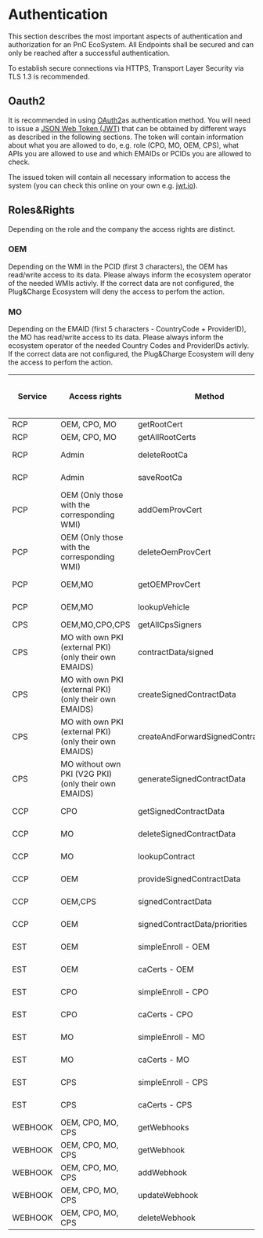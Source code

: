 # Authentication

This section describes the most important aspects of authentication and authorization for an PnC EcoSystem. All Endpoints shall be secured and can only be reached after a successful authentication. 

To establish secure connections via HTTPS, Transport Layer Security via TLS 1.3 is recommended.

## Oauth2

It is recommended in using [OAuth2](https://tools.ietf.org/html/rfc6749)as authentication method. You will need to issue a [JSON Web Token (JWT)](https://tools.ietf.org/html/rfc7519) that can be obtained by different ways as described in the following sections. The token will contain information about what you are allowed to do, e.g. role (CPO, MO, OEM, CPS), what APIs you are allowed to use and which EMAIDs or PCIDs you are allowed to check.

The issued token will contain all necessary information to access the system (you can check this online on your own e.g. [jwt.io](https://jwt.io/)). 

## Roles&Rights

Depending on the role and the company the access rights are distinct. 

### OEM
Depending on the WMI in the PCID (first 3 characters), the OEM has read/write access to its data. Please always inform the ecosystem operator of the needed WMIs activly. If the correct data are not configured, the Plug&Charge Ecosystem will deny the access to perfom the action.

### MO
Depending on the EMAID (first 5 characters - CountryCode + ProviderID), the MO has read/write access to its data. Please always inform the ecosystem operator of the needed Country Codes and ProviderIDs activly. If the correct data are not configured, the Plug&Charge Ecosystem will deny the access to perfom the action.

|Service|Access rights                                            |Method                            |Access Rights|OEM      |CPO      |MO with own PKI|Mo with V2G PKI|CPS|
|-------|---------------------------------------------------------|----------------------------------|-------------|---------|---------|---------------|--------------|----|
|RCP    |OEM, CPO, MO                                             |getRootCert                       |Read         |Access   |Access   |Access         |Access        |Access |
|RCP    |OEM, CPO, MO                                             |getAllRootCerts                   |Read         |Access   |Access   |Access         |Access        |Access |
|RCP    |Admin                                                    |deleteRootCa                      |write        |No Access|No Access|No Access      |No Access     |No Access |
|RCP    |Admin                                                    |saveRootCa                        |write        |No Access|No Access|No Access      |No Access     |No Access |
|PCP    |OEM (Only those with the corresponding WMI)              |addOemProvCert                    |Write        |Access   |No Access|No Access      |No Access     |No Access |
|PCP    |OEM (Only those with the corresponding WMI)              |deleteOemProvCert                 |Delete       |Access   |No Access|No Access      |No Access     |No Access |
|PCP    |OEM,MO                                                   |getOEMProvCert                    |Read         |Access   |No Access|Access         |Access        |Access |
|PCP    |OEM,MO                                                   |lookupVehicle                     |Read         |Access   |No Access|Access         |Access        |Access |
|CPS    |OEM,MO,CPO,CPS                                           |getAllCpsSigners                  |(Read)       |Access   |Access   |Access         |Access        |Access |
|CPS    |MO with own PKI (external PKI) (only their own EMAIDS)   |contractData/signed               |(Read)       |No Access|No Access|Access         |No Access     |No Access |
|CPS    |MO with own PKI (external PKI) (only their own EMAIDS)   |createSignedContractData          |(Read)       |No Access|No Access|Access         |No Access     |No Access |
|CPS    |MO with own PKI (external PKI) (only their own EMAIDS)   |createAndForwardSignedContractData|Write        |No Access|No Access|Access         |No Access     |No Access |
|CPS    |MO without own PKI (V2G PKI) (only their own EMAIDS) |generateSignedContractData            |Write        |No Access|No Access|No Access      |Access        |No Access |
|CCP    |CPO                                                      |getSignedContractData             |Read         |No Access|Access   |No Access      |No Access     |No Access |
|CCP    |MO                                                       |deleteSignedContractData          |Delete       |No Access|No Access|Access         |Access        |No Access |
|CCP    |MO                                                       |lookupContract                    |Read         |No Access|No Access|Access         |Access        |No Access |
|CCP    |OEM                                                      |provideSignedContractData         |Read         |Access   |No Access|No Access      |No Access     |No Access |
|CCP    |OEM,CPS                                                  |signedContractData                |Read         |POST     |No Access|No Access      |No Access     |PUT |
|CCP    |OEM                                                      |signedContractData/priorities     |Read         |Access   |No Access|No Access      |No Access     |No Access |
|EST    |OEM                                                      |simpleEnroll - OEM                |Read & Write |Access   |No Access|No Access      |No Access     |No Access |
|EST    |OEM                                                      |caCerts - OEM                     |Read         |Access   |No Access|No Access      |No Access     |No Access |
|EST    |CPO                                                      |simpleEnroll - CPO                |Read & Write |No Access|Access   |No Access      |No Access     |No Access |
|EST    |CPO                                                      |caCerts - CPO                     |Read         |No Access|Access   |No Access      |No Access     |No Access |
|EST    |MO                                                       |simpleEnroll - MO                 |Read & Write |No Access|No Access|No Access      |Access        |No Access |
|EST    |MO                                                       |caCerts - MO                      |Read         |No Access|No Access|No Access      |Access        |No Access |
|EST    |CPS                                                      |simpleEnroll - CPS                |Read & Write |No Access|No Access|No Access      |Access        |Access |
|EST    |CPS                                                      |caCerts - CPS                     |Read         |No Access|No Access|No Access      |Access        |Access |
|WEBHOOK    |OEM, CPO, MO, CPS                                    |getWebhooks                       |Read         |Access|Access|Access      |Access        |Access |
|WEBHOOK    |OEM, CPO, MO, CPS                                    |getWebhook                        |Read         |Access|Access|Access      |Access        |Access |
|WEBHOOK    |OEM, CPO, MO, CPS                                    |addWebhook                        |Write         |Access|Access|Access      |Access        |Access |
|WEBHOOK    |OEM, CPO, MO, CPS                                    |updateWebhook                     |Write         |Access|Access|Access      |Access        |Access |
|WEBHOOK    |OEM, CPO, MO, CPS                                    |deleteWebhook                     |Write         |Access|Access|Access      |Access        |Access |